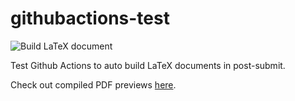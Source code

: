 # githubactions-test

![Build LaTeX document](https://github.com/yjyao/githubactions-test/workflows/Build%20LaTeX%20document/badge.svg?branch=master)

Test Github Actions to auto build LaTeX documents in post-submit.

Check out compiled PDF previews [here](https://github.com/yjyao/githubactions-test/find/gh-pages).
